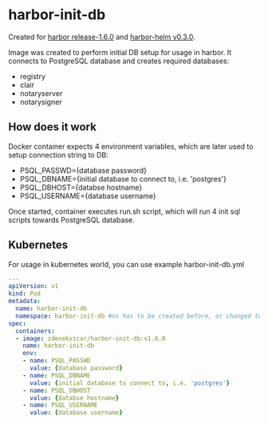 # harbor-init-db

Created for [harbor release-1.6.0](https://github.com/goharbor/harbor/tree/release-1.6.0) and [harbor-helm v0.3.0](https://github.com/goharbor/harbor-helm/tree/0.3.0).

Image was created to perform initial DB setup for usage in harbor. It connects to PostgreSQL database and creates required databases:
- registry
- clair
- notaryserver
- notarysigner

## How does it work
Docker container expects 4 environment variables, which are later used to setup connection string to DB:
- PSQL_PASSWD={database password}
- PSQL_DBNAME={initial database to connect to, i.e. 'postgres'}
- PSQL_DBHOST={databse hostname}
- PSQL_USERNAME={database username}

Once started, container executes run.sh script, which will run 4 init sql scripts towards PostgreSQL database.

## Kubernetes
For usage in kubernetes world, you can use example harbor-init-db.yml

```YAML
---
apiVersion: v1
kind: Pod
metadata:
  name: harbor-init-db
  namespace: harbor-init-db #ns has to be created before, or changed to existing one
spec:
  containers:
  - image: zdenekvicar/harbor-init-db:v1.6.0
    name: harbor-init-db
    env:
    - name: PSQL_PASSWD
      value: {database password}
    - name: PSQL_DBNAME
      value: {initial database to connect to, i.e. 'postgres'}
    - name: PSQL_DBHOST
      value: {databse hostname}
    - name: PSQL_USERNAME
      value: {database username}
```
